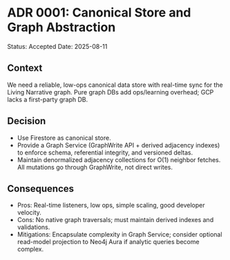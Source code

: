 # ADR 0001: Canonical Store and Graph Abstraction

Status: Accepted
Date: 2025-08-11

## Context
We need a reliable, low-ops canonical data store with real-time sync for the Living Narrative graph. Pure graph DBs add ops/learning overhead; GCP lacks a first-party graph DB.

## Decision
- Use Firestore as canonical store.
- Provide a Graph Service (GraphWrite API + derived adjacency indexes) to enforce schema, referential integrity, and versioned deltas.
- Maintain denormalized adjacency collections for O(1) neighbor fetches. All mutations go through GraphWrite, not direct writes.

## Consequences
- Pros: Real-time listeners, low ops, simple scaling, good developer velocity.
- Cons: No native graph traversals; must maintain derived indexes and validations.
- Mitigations: Encapsulate complexity in Graph Service; consider optional read-model projection to Neo4j Aura if analytic queries become complex.


